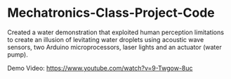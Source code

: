 # Mechatronics-Class-Project-Code

Created a water demonstration that exploited human perception limitations to create an illusion of levitating water droplets using acoustic wave sensors, two Arduino microprocessors, laser lights and an actuator (water pump).

Demo Video: https://www.youtube.com/watch?v=9-Twgow-8uc
